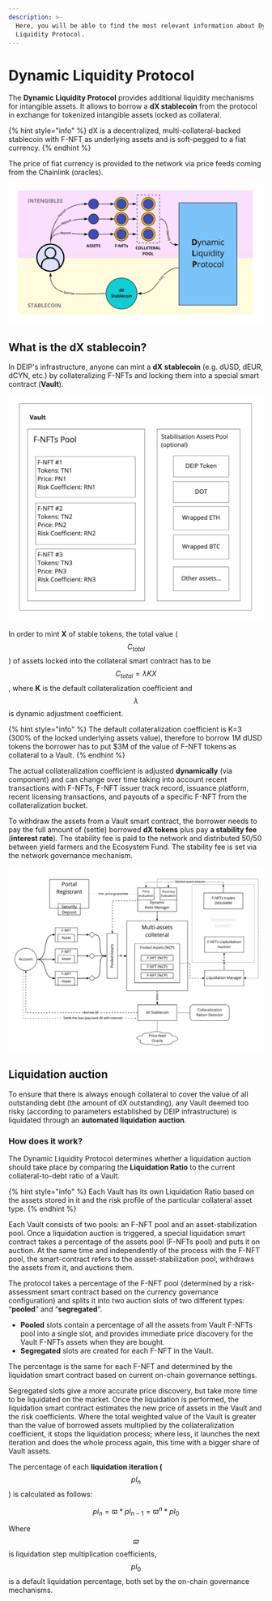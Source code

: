 ```yaml
---
description: >-
  Here, you will be able to find the most relevant information about Dynamic
  Liquidity Protocol.
---
```


# Dynamic Liquidity Protocol

The **Dynamic Liquidity Protocol** provides additional liquidity mechanisms for intangible assets. It allows to borrow a **dX stablecoin** from the protocol in exchange for tokenized intangible assets locked as collateral. 

{% hint style="info" %}
dX is a decentralized, multi-collateral-backed stablecoin with F-NFT as underlying assets and is soft-pegged to a fiat currency.
{% endhint %}

The price of fiat currency is provided to the network via price feeds coming from the Chainlink \(oracles\).

![Overview of the Dynamic Liquidity Protocol \(DLP\)](../../.gitbook/assets/transaction-flow-frame-7-1-.jpg)

## What is the dX stablecoin?

In DEIP's infrastructure, anyone can mint a **dX** **stablecoin** \(e.g. dUSD, dEUR, dCYN, etc.\) by collateralizing F-NFTs and locking them into a special smart contract \(**Vault**\). 

![Vault structure](../../.gitbook/assets/assets_wiki_-mzbonxaba-qbxpdued0_-mzbp6b5qgzifqmfbvs5_3.jpeg)

In order to mint **X** of stable tokens, the total value \($$C_{total}$$\) of assets locked into the collateral smart contract has to be $$C_{total}=\lambda KX$$ , where **K** is the default collateralization coefficient and $$\lambda$$ is dynamic adjustment coefficient. 

{% hint style="info" %}
The default collateralization coefficient is K=3 \(300% of the locked underlying assets value\), therefore to borrow 1M dUSD tokens the borrower has to put $3M of the value of F-NFT tokens as collateral to a Vault. 
{% endhint %}

The actual collateralization coefficient is adjusted **dynamically** \(via component\) and can change over time taking into account recent transactions with F-NFTs, F-NFT issuer track record, issuance platform, recent licensing transactions, and payouts of a specific F-NFT from the collateralization bucket. 

To withdraw the assets from a Vault smart contract, the borrower needs to pay the full amount of \(settle\) borrowed **dX tokens** plus pay **a stability fee** \(**interest rate**\). The stability fee is paid to the network and distributed 50/50 between yield farmers and the Ecosystem Fund. The stability fee is set via the network governance mechanism.

![Dynamic Liquidity Protocol Workflow](../../.gitbook/assets/assets_wiki_-mzbonxaba-qbxpdued0_-mzbp6b6xzklvgqfielz_4.jpeg)

## Liquidation auction

To ensure that there is always enough collateral to cover the value of all outstanding debt \(the amount of dX outstanding\), any Vault deemed too risky \(according to parameters established by DEIP infrastructure\) is liquidated through an **automated liquidation auction**. 

### How does it work?

The Dynamic Liquidity Protocol determines whether a liquidation auction should take place by comparing the **Liquidation Ratio** to the current collateral-to-debt ratio of a Vault. 

{% hint style="info" %}
Each Vault has its own Liquidation Ratio based on the assets stored in it and the risk profile of the particular collateral asset type. 
{% endhint %}

Each Vault consists of two pools: an F-NFT pool and an asset-stabilization pool. Once a liquidation auction is triggered, a special liquidation smart contract takes a percentage of the assets pool \(F-NFTs pool\) and puts it on auction. At the same time and independently of the process with the F-NFT pool, the smart-contract refers to the assset-stabilization pool, withdraws the assets from it, and auctions them.

The protocol takes a percentage of the F-NFT pool \(determined by a risk-assessment smart contract based on the currency governance configuration\) and splits it into two auction slots of two different types: “**pooled**” and “**segregated**”. 

* **Pooled** slots contain a percentage of all the assets from Vault F-NFTs pool into a single slot, and provides immediate price discovery for the Vault F-NFTs assets when they are bought. 
* **Segregated** slots are created for each F-NFT in the Vault. 

The percentage is the same for each F-NFT and determined by the liquidation smart contract based on current on-chain governance settings. 

Segregated slots give a more accurate price discovery, but take more time to be liquidated on the market. Once the liquidation is performed, the liquidation smart contract estimates the new price of assets in the Vault and the risk coefficients. Where the total weighted value of the Vault is greater than the value of borrowed assets multiplied by the collateralization coefficient, it stops the liquidation process; where less, it launches the next iteration and does the whole process again, this time with a bigger share of Vault assets. 

The percentage of each **liquidation iteration \(**$$pl_n$$\) is calculated as follows: 

$$
pl_n = \varpi * pl_{n-1} = \varpi^n * pl_0
$$

Where $$ϖ$$ is liquidation step multiplication coefficients, $$pl_0$$ is a default liquidation percentage, both set by the on-chain governance mechanisms.

